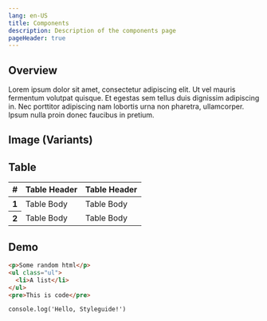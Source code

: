 ```yaml
---
lang: en-US
title: Components
description: Description of the components page
pageHeader: true
---
```


## Overview

Lorem ipsum dolor sit amet, consectetur adipiscing elit. Ut vel mauris fermentum volutpat quisque. Et egestas sem tellus duis dignissim adipiscing in. Nec porttitor adipiscing nam lobortis urna non pharetra, ullamcorper. Ipsum nulla proin donec faucibus in pretium.

<TwoCards :contents="[
    { title: 'When to use', text: 'Lorem ipsum dolor sit amet, consectetur adipiscing elit. Ut vel mauris fermentum volutpat quisque. Et egestas sem tellus duis dignissim adipiscing in. Nec porttitor adipiscing nam lobortis urna non pharetra, ullamcorper. Ipsum nulla proin donec faucibus in pretium.'},
    { title: 'When not to use', text: 'Lorem ipsum dolor sit amet, consectetur adipiscing elit. Ut vel mauris fermentum volutpat quisque. Et egestas sem tellus duis dignissim adipiscing in. Nec porttitor adipiscing nam lobortis urna non pharetra, ullamcorper. Ipsum nulla proin donec faucibus in pretium.'},
]"/>

## Image (Variants)

## Table
<div>
  <table class="table">
    <thead class="table-light">
      <tr>
        <th scope="col">#</th>
        <th scope="col">Table Header</th>
        <th scope="col">Table Header</th>
      </tr>
    </thead>
    <tbody>
      <tr>
        <th scope="row">1</th>
        <td>Table Body</td>
        <td>Table Body</td>
      </tr>
      <tr>
        <th scope="row">2</th>
        <td>Table Body</td>
        <td>Table Body</td>
      </tr>
    </tbody>
  </table>
</div>

## Demo

<CodeGroup>
  <CodeGroupItem title="HTML">

```html
<p>Some random html</p>
<ul class="ul">
  <li>A list</li>
</ul>
<pre>This is code</pre>
```

  </CodeGroupItem>

  <CodeGroupItem title="JS" active>

```js:no-line-numbers
console.log('Hello, Styleguide!')
```

  </CodeGroupItem>
</CodeGroup>
